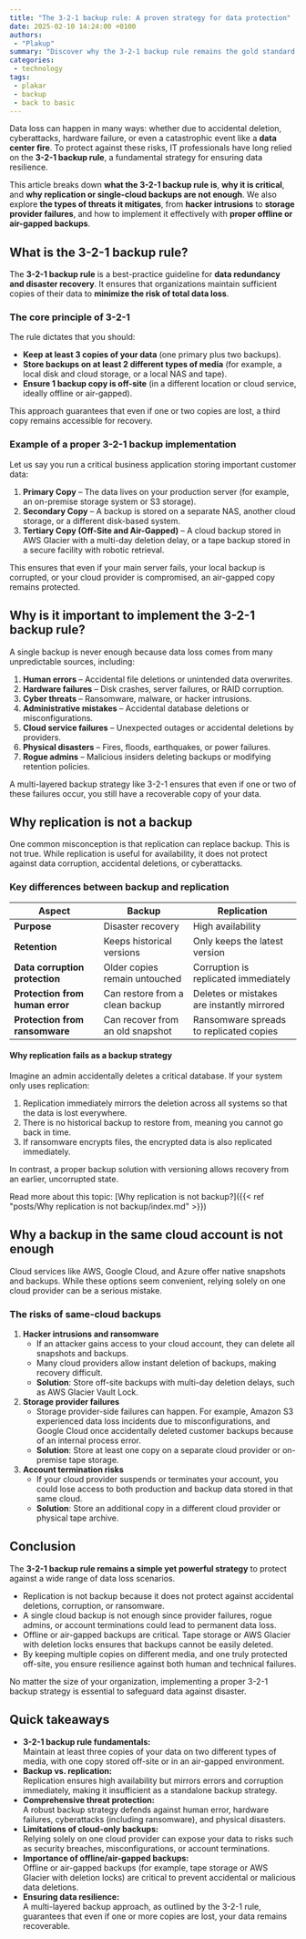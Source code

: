 ```yaml
---
title: "The 3-2-1 backup rule: A proven strategy for data protection"
date: 2025-02-10 14:24:00 +0100
authors:
 - "Plakup"
summary: "Discover why the 3-2-1 backup rule remains the gold standard for protecting your data from deletion, disasters, and ransomware..."
categories:
 - technology
tags:
 - plakar
 - backup
 - back to basic
---
```


Data loss can happen in many ways: whether due to accidental deletion, cyberattacks, hardware failure, or even a catastrophic event like a **data center fire**. To protect against these risks, IT professionals have long relied on the **3-2-1 backup rule**, a fundamental strategy for ensuring data resilience.

This article breaks down **what the 3-2-1 backup rule is**, **why it is critical**, and **why replication or single-cloud backups are not enough**. We also explore **the types of threats it mitigates**, from **hacker intrusions** to **storage provider failures**, and how to implement it effectively with **proper offline or air-gapped backups**.

## What is the 3-2-1 backup rule?

The **3-2-1 backup rule** is a best-practice guideline for **data redundancy and disaster recovery**. It ensures that organizations maintain sufficient copies of their data to **minimize the risk of total data loss**.

### The core principle of 3-2-1

The rule dictates that you should:

- **Keep at least 3 copies of your data** (one primary plus two backups).
- **Store backups on at least 2 different types of media** (for example, a local disk and cloud storage, or a local NAS and tape).
- **Ensure 1 backup copy is off-site** (in a different location or cloud service, ideally offline or air-gapped).

This approach guarantees that even if one or two copies are lost, a third copy remains accessible for recovery.

### Example of a proper 3-2-1 backup implementation

Let us say you run a critical business application storing important customer data:

1. **Primary Copy** – The data lives on your production server (for example, an on-premise storage system or S3 storage).
2. **Secondary Copy** – A backup is stored on a separate NAS, another cloud storage, or a different disk-based system.
3. **Tertiary Copy (Off-Site and Air-Gapped)** – A cloud backup stored in AWS Glacier with a multi-day deletion delay, or a tape backup stored in a secure facility with robotic retrieval.

This ensures that even if your main server fails, your local backup is corrupted, or your cloud provider is compromised, an air-gapped copy remains protected.

## Why is it important to implement the 3-2-1 backup rule?

A single backup is never enough because data loss comes from many unpredictable sources, including:

1. **Human errors** – Accidental file deletions or unintended data overwrites.
2. **Hardware failures** – Disk crashes, server failures, or RAID corruption.
3. **Cyber threats** – Ransomware, malware, or hacker intrusions.
4. **Administrative mistakes** – Accidental database deletions or misconfigurations.
5. **Cloud service failures** – Unexpected outages or accidental deletions by providers.
6. **Physical disasters** – Fires, floods, earthquakes, or power failures.
7. **Rogue admins** – Malicious insiders deleting backups or modifying retention policies.

A multi-layered backup strategy like 3-2-1 ensures that even if one or two of these failures occur, you still have a recoverable copy of your data.

## Why replication is not a backup

One common misconception is that replication can replace backup. This is not true. While replication is useful for availability, it does not protect against data corruption, accidental deletions, or cyberattacks.

### Key differences between backup and replication

| **Aspect**                     | **Backup**                           | **Replication**                       |
| ------------------------------ | ------------------------------------ | ------------------------------------- |
| **Purpose**                    | Disaster recovery                    | High availability                     |
| **Retention**                  | Keeps historical versions            | Only keeps the latest version         |
| **Data corruption protection** | Older copies remain untouched        | Corruption is replicated immediately  |
| **Protection from human error**| Can restore from a clean backup      | Deletes or mistakes are instantly mirrored |
| **Protection from ransomware** | Can recover from an old snapshot     | Ransomware spreads to replicated copies |

#### Why replication fails as a backup strategy

Imagine an admin accidentally deletes a critical database. If your system only uses replication:

1. Replication immediately mirrors the deletion across all systems so that the data is lost everywhere.
2. There is no historical backup to restore from, meaning you cannot go back in time.
3. If ransomware encrypts files, the encrypted data is also replicated immediately.

In contrast, a proper backup solution with versioning allows recovery from an earlier, uncorrupted state.

Read more about this topic: [Why replication is not backup?]({{< ref "posts/Why replication is not backup/index.md" >}})

## Why a backup in the same cloud account is not enough

Cloud services like AWS, Google Cloud, and Azure offer native snapshots and backups. While these options seem convenient, relying solely on one cloud provider can be a serious mistake.

### The risks of same-cloud backups

1. **Hacker intrusions and ransomware**
    - If an attacker gains access to your cloud account, they can delete all snapshots and backups.
    - Many cloud providers allow instant deletion of backups, making recovery difficult.
    - **Solution**: Store off-site backups with multi-day deletion delays, such as AWS Glacier Vault Lock.
2. **Storage provider failures**
    - Storage provider-side failures can happen. For example, Amazon S3 experienced data loss incidents due to misconfigurations, and Google Cloud once accidentally deleted customer backups because of an internal process error.
    - **Solution**: Store at least one copy on a separate cloud provider or on-premise tape storage.
3. **Account termination risks**
    - If your cloud provider suspends or terminates your account, you could lose access to both production and backup data stored in that same cloud.
    - **Solution**: Store an additional copy in a different cloud provider or physical tape archive.

## Conclusion

The **3-2-1 backup rule remains a simple yet powerful strategy** to protect against a wide range of data loss scenarios.

- Replication is not backup because it does not protect against accidental deletions, corruption, or ransomware.
- A single cloud backup is not enough since provider failures, rogue admins, or account terminations could lead to permanent data loss.
- Offline or air-gapped backups are critical. Tape storage or AWS Glacier with deletion locks ensures that backups cannot be easily deleted.
- By keeping multiple copies on different media, and one truly protected off-site, you ensure resilience against both human and technical failures.

No matter the size of your organization, implementing a proper 3-2-1 backup strategy is essential to safeguard data against disaster.

## Quick takeaways

- **3-2-1 backup rule fundamentals:**  
  Maintain at least three copies of your data on two different types of media, with one copy stored off-site or in an air-gapped environment.
- **Backup vs. replication:**  
  Replication ensures high availability but mirrors errors and corruption immediately, making it insufficient as a standalone backup strategy.
- **Comprehensive threat protection:**  
  A robust backup strategy defends against human error, hardware failures, cyberattacks (including ransomware), and physical disasters.
- **Limitations of cloud-only backups:**  
  Relying solely on one cloud provider can expose your data to risks such as security breaches, misconfigurations, or account terminations.
- **Importance of offline/air-gapped backups:**  
  Offline or air-gapped backups (for example, tape storage or AWS Glacier with deletion locks) are critical to prevent accidental or malicious data deletions.
- **Ensuring data resilience:**  
  A multi-layered backup approach, as outlined by the 3-2-1 rule, guarantees that even if one or more copies are lost, your data remains recoverable.
